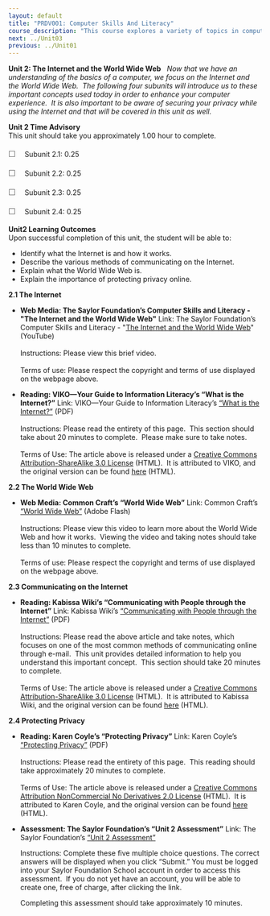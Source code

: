 ```yaml
---
layout: default
title: "PRDV001: Computer Skills And Literacy"
course_description: "This course explores a variety of topics in computing, including the components of a computer, common computer terminology, an introduction to the Internet, computer security and privacy, computer troubleshooting techniques, and steps to maintain the life of your computer."
next: ../Unit03
previous: ../Unit01
---
```

**Unit 2: The Internet and the World Wide Web** <span id="2"></span> 
*Now that we have an understanding of the basics of a computer, we focus
on the Internet and the World Wide Web.  The following four subunits
will introduce us to these important concepts used today in order to
enhance your computer experience.  It is also important to be aware of
securing your privacy while using the Internet and that will be covered
in this unit as well.*

**Unit 2 Time Advisory**  
This unit should take you approximately 1.00 hour to complete.  
    
 <span
style="color: rgb(85, 85, 85); font-family: 'Myriad Pro', 'Gill Sans', 'Gill Sans MT', Calibri, sans-serif; font-size: 16px; line-height: 24px; text-align: left; -webkit-text-size-adjust: none; ">☐
   </span>Subunit 2.1: 0.25  
  
 <span
style="color: rgb(85, 85, 85); font-family: 'Myriad Pro', 'Gill Sans', 'Gill Sans MT', Calibri, sans-serif; font-size: 16px; line-height: 24px; text-align: left; -webkit-text-size-adjust: none; ">☐
   </span>Subunit 2.2: 0.25  
  
 <span
style="color: rgb(85, 85, 85); font-family: 'Myriad Pro', 'Gill Sans', 'Gill Sans MT', Calibri, sans-serif; font-size: 16px; line-height: 24px; text-align: left; -webkit-text-size-adjust: none; ">☐
   </span>Subunit 2.3: 0.25  
  
 <span
style="color: rgb(85, 85, 85); font-family: 'Myriad Pro', 'Gill Sans', 'Gill Sans MT', Calibri, sans-serif; font-size: 16px; line-height: 24px; text-align: left; -webkit-text-size-adjust: none; ">☐
   </span>Subunit 2.4: 0.25

**Unit2 Learning Outcomes**  
Upon successful completion of this unit, the student will be able to:  
-   Identify what the Internet is and how it works.
-   Describe the various methods of communicating on the Internet.
-   Explain what the World Wide Web is.
-   Explain the importance of protecting privacy online.

**2.1 The Internet** <span id="2.1"></span> 
-   **Web Media: The Saylor Foundation’s Computer Skills and Literacy -
    "The Internet and the World Wide Web"**
    Link: The Saylor Foundation’s Computer Skills and Literacy - "[The
    Internet and the World Wide
    Web](http://www.youtube.com/watch?v=m17uTLgMYSo)" (YouTube)  
        
     Instructions: Please view this brief video.  
        
     Terms of use: Please respect the copyright and terms of use
    displayed on the webpage above.

-   **Reading: VIKO—Your Guide to Information Literacy’s “What is the
    Internet?”**
    Link: VIKO—Your Guide to Information Literacy’s [“What is the
    Internet?”](https://resources.saylor.org/wwwresources/archived/site/wp-content/uploads/2012/06/PRDV001_Unit-2.1_What-is-the-Internet_.pdf) (PDF)  
        
     Instructions: Please read the entirety of this page.  This section
    should take about 20 minutes to complete.  Please make sure to take
    notes.  
        
     Terms of Use: The article above is released under a [Creative
    Commons Attribution-ShareAlike 3.0
    License](http://creativecommons.org/licenses/by-sa/3.0/) (HTML).  It
    is attributed to VIKO, and the original version can be found
    [here](http://www.ntnu.no/viko/english/webpages/internet) (HTML). 

**2.2 The World Wide Web** <span id="2.2"></span> 
-   **Web Media: Common Craft’s “World Wide Web”**
    Link: Common Craft’s [“World Wide
    Web”](http://www.commoncraft.com/video/world-wide-web) (Adobe
    Flash)  
        
     Instructions: Please view this video to learn more about the World
    Wide Web and how it works.  Viewing the video and taking notes
    should take less than 10 minutes to complete.  
        
     Terms of use: Please respect the copyright and terms of use
    displayed on the webpage above.

**2.3 Communicating on the Internet** <span id="2.3"></span> 
-   **Reading: Kabissa Wiki’s “Communicating with People through the
    Internet”**
    Link: Kabissa Wiki’s [“Communicating with People through the
    Internet”](https://resources.saylor.org/wwwresources/archived/site/wp-content/uploads/2012/06/PRDV001_Unit-2.3_Communicating-With-People-Through-The-Internet.pdf) (PDF)  
        
     Instructions: Please read the above article and take notes, which
    focuses on one of the most common methods of communicating online
    through e-mail.  This unit provides detailed information to help you
    understand this important concept.  This section should take 20
    minutes to complete.  
        
     Terms of Use: The article above is released under a [Creative
    Commons Attribution-ShareAlike 3.0
    License](http://creativecommons.org/licenses/by-sa/3.0/) (HTML).  It
    is attributed to Kabissa Wiki, and the original version can be found
    [here](http://wiki.kabissa.org/ttgo/1/1.3) (HTML). 

**2.4 Protecting Privacy** <span id="2.4"></span> 
-   **Reading: Karen Coyle’s “Protecting Privacy”**
    Link: Karen Coyle’s [“Protecting
    Privacy”](https://resources.saylor.org/wwwresources/archived/site/wp-content/uploads/2012/06/PRDV001_Unit-2.4_Protecting-Privacy.pdf) (PDF)  
        
     Instructions: Please read the entirety of this page.  This reading
    should take approximately 20 minutes to complete.  
        
     Terms of Use: The article above is released under a [Creative
    Commons Attribution NonCommercial No Derivatives 2.0
    License](http://creativecommons.org/licenses/by-nc-nd/2.0/) (HTML). 
    It is attributed to Karen Coyle, and the original version can be
    found [here](http://www.kcoyle.net/privacy_lj.html) (HTML). 

-   **Assessment: The Saylor Foundation’s “Unit 2 Assessment”**
    Link: The Saylor Foundation’s [“Unit 2
    Assessment”](http://school.saylor.org/mod/quiz/view.php?id=1352)  
      
     Instructions: Complete these five multiple choice questions. The
    correct answers will be displayed when you click “Submit.” You must
    be logged into your Saylor Foundation School account in order to
    access this assessment.  If you do not yet have an account, you will
    be able to create one, free of charge, after clicking the link.  
      
     Completing this assessment should take approximately 10 minutes.


